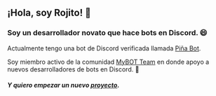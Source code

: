 ## ¡Hola, soy Rojito! 👋
### Soy un desarrollador novato que hace bots en Discord. 😄
Actualmente tengo una bot de Discord verificada llamada [Piña Bot](https://discord.com/oauth2/authorize?client_id=744386070552117278&scope=bot&permissions=70642880).

Soy miembro activo de la comunidad [MyBOT Team](https://discord.gg/g6ssSmK) en donde apoyo a nuevos desarrolladores de bots en Discord. 🎈

##### Y quiero empezar un nuevo [proyecto](https://github.com/Dolu-Team).
